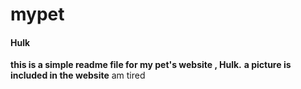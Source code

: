 # mypet
#### Hulk
**this is a simple readme file for my pet's website , Hulk.**
**a picture is included in the website**
am tired

